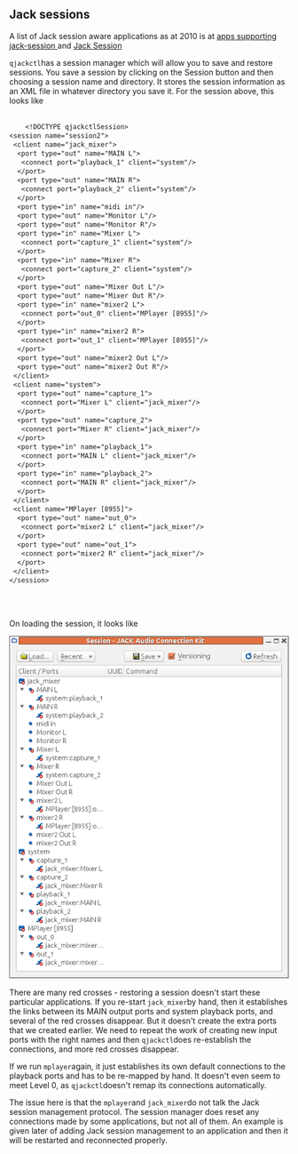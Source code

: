 
##  Jack sessions 


A list of Jack session aware applications as at 2010 is at [
	apps supporting jack-session 
      ](http://trac.jackaudio.org/wiki/WalkThrough/User/jack_session) and [
	Jack Session
      ](http://wiki.linuxaudio.org/apps/categories/jack_session) 


 `qjackctl`has a session manager which will allow you to save and restore sessions.
      You save a session by clicking on the Session button and then choosing a session
      name and directory.
      It stores the session information as an XML file in whatever directory you save it. For the session above,
      this looks like

```

	<!DOCTYPE qjackctlSession>
<session name="session2">
 <client name="jack_mixer">
  <port type="out" name="MAIN L">
   <connect port="playback_1" client="system"/>
  </port>
  <port type="out" name="MAIN R">
   <connect port="playback_2" client="system"/>
  </port>
  <port type="in" name="midi in"/>
  <port type="out" name="Monitor L"/>
  <port type="out" name="Monitor R"/>
  <port type="in" name="Mixer L">
   <connect port="capture_1" client="system"/>
  </port>
  <port type="in" name="Mixer R">
   <connect port="capture_2" client="system"/>
  </port>
  <port type="out" name="Mixer Out L"/>
  <port type="out" name="Mixer Out R"/>
  <port type="in" name="mixer2 L">
   <connect port="out_0" client="MPlayer [8955]"/>
  </port>
  <port type="in" name="mixer2 R">
   <connect port="out_1" client="MPlayer [8955]"/>
  </port>
  <port type="out" name="mixer2 Out L"/>
  <port type="out" name="mixer2 Out R"/>
 </client>
 <client name="system">
  <port type="out" name="capture_1">
   <connect port="Mixer L" client="jack_mixer"/>
  </port>
  <port type="out" name="capture_2">
   <connect port="Mixer R" client="jack_mixer"/>
  </port>
  <port type="in" name="playback_1">
   <connect port="MAIN L" client="jack_mixer"/>
  </port>
  <port type="in" name="playback_2">
   <connect port="MAIN R" client="jack_mixer"/>
  </port>
 </client>
 <client name="MPlayer [8955]">
  <port type="out" name="out_0">
   <connect port="mixer2 L" client="jack_mixer"/>
  </port>
  <port type="out" name="out_1">
   <connect port="mixer2 R" client="jack_mixer"/>
  </port>
 </client>
</session>


      
```


On loading the session, it looks like


![alt text](qjackctl-session.png)


There are many red crosses - restoring a session doesn't start these particular
      applications. If you re-start `jack_mixer`by hand, 
      then it establishes the links
      between its MAIN output ports and system playback ports, and several of the red crosses
      disappear. But it doesn't create the extra ports that we created earlier.
      We need to repeat the work of creating new input ports with the right names
      and then `qjackctl`does re-establish the connections, and more red
      crosses disappear.


If we run `mplayer`again, it just establishes its own default
      connections to the playback ports and has to be re-mapped by hand.
      It doesn't even seem to meet Level 0, as `qjackctl`doesn't remap its connections automatically.


The issue here is that the `mplayer`and `jack_mixer`do not talk the Jack session management protocol.
      The session manager does reset
      any connections made by some applications, but not all of them.
      An example is given later of adding Jack session management to an
      application and then it will be restarted and reconnected properly.
